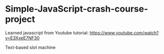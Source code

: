 # Simple-JavaScript-crash-course-project
Learned javascript from Youtube tutorial: https://www.youtube.com/watch?v=E3XxeE7NF30

Text-based slot machine
